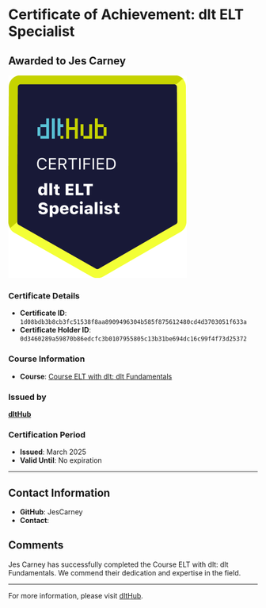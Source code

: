 
# Certificate of Achievement: dlt ELT Specialist

## Awarded to **Jes Carney**

![Course Image](../badges/dlt_ELT_specialist.png)

### Certificate Details
- **Certificate ID**: `1d08bdb3b8cb3fc51538f8aa8909496304b585f875612480cd4d3703051f633a`
- **Certificate Holder ID**: `0d3460289a59870b86edcfc3b0107955805c13b31be694dc16c99f4f73d25372`

### Course Information
- **Course**: [Course ELT with dlt: dlt Fundamentals](https://github.com/dlt-hub/dlthub-education/tree/main/courses/dlt_fundamentals_dec_2024)

### Issued by
[**dltHub**](https://dlthub.com/) 

### Certification Period
- **Issued**: March 2025
- **Valid Until**: No expiration

---

## Contact Information
- **GitHub**: JesCarney
- **Contact**: 

## Comments
Jes Carney has successfully completed the Course ELT with dlt: dlt Fundamentals. We commend their dedication and expertise in the field.

---

For more information, please visit [dltHub](https://dlthub.com/).
    